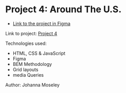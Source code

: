 # Project 4: Around The U.S.

* [Link to the project in Figma](https://www.figma.com/file/xM9rNsdK4iNcFJmDZho3Aw/Sprint-3%3A-From-Portland-to-Portland-%2F-desktop-%2B-mobile?node-id=500%3A0)


Link to project: [Project 4](https://jmmoseley.github.io/web_project_4/.)

Technologies used:
* HTML, CSS & JavaScript
* Figma
* BEM Methodology
* Grid layouts
* media Queries


Author: Johanna Moseley